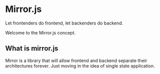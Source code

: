 # Mirror.js
Let frontenders do frontend, let backenders do backend.

Welcome to the Mirror.js concept.

## What is mirror.js
Mirror is a library that will allow frontend and backend separate their architectures forever. Just moving in the idea of single state application.


